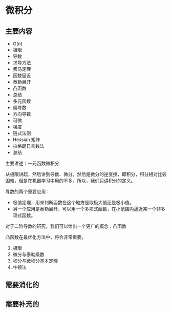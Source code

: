 # 微积分


## 主要内容

- O(n)
- 极限
- 导数
- 求导方法
- 费马定理
- 函数逼近
- 泰勒展开
- 凸函数
- 总结
- 多元函数
- 偏导数
- 方向导数
- 可微
- 梯度
- 链式法则
- Hessian 矩阵
- 拉格朗日乘数法
- 总结


主要讲述：一元函数微积分

从极限讲起，然后讲到导数、微分，然后是微分的逆变换，即积分，积分相对比较困难，但是在机器学习中用的不多。所以，我们只讲积分的定义。


导数的两个重要应用：

- 极值定理，用来判断函数在这个地方是取极大值还是极小值。
- 另一个应用是泰勒展开，可以用一个多项式函数，在小范围内逼近某一个非多项式函数。


对于二阶导数的研究，我们可以给出一个更广的概念：凸函数

凸函数在最优化方法中，将会非常重要。













1. 极限
2. 微分与泰勒级数
3. 积分与微积分基本定理
4. 牛顿法




## 需要消化的





## 需要补充的

